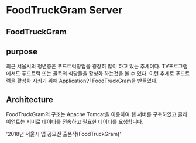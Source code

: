 
# FoodTruckGram Server

## FoodTruckGram

## purpose 
최근 서울시의 청년층은 푸드트럭창업을 굉장히 많이 하고 있는 추세이다. TV프로그램에서도 푸드트럭 또는 골목의 식당들을 활성화 하는것을 볼 수 있다. 이런 추세로 푸드트럭을 활성화 시키기 위해 Application인 FoodTruckGram을 만들었다.

## Architecture
FoodTruckGram의 구조는 Apache Tomcat을 이용하여 웹 서버를 구축하였고 클라이언트는 서버로 데이터를 전송하고 필요한 데이터를 요청합니다. 







 '2018년 서울시 앱 공모전 출품작(FoodTruckGram)'
